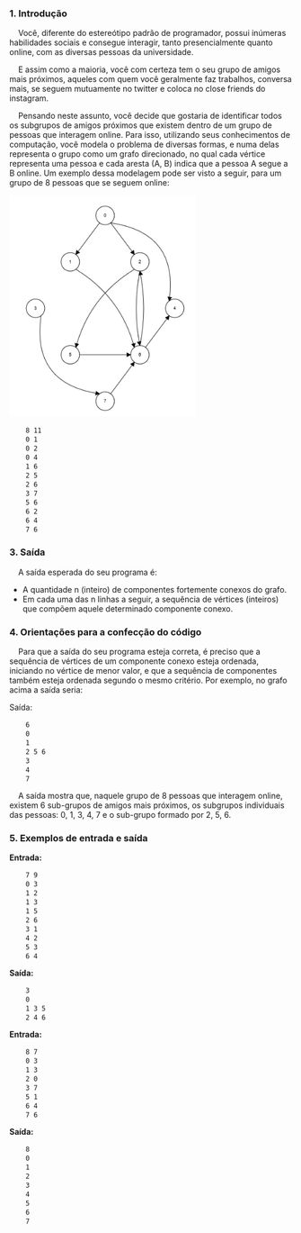 ### 1. Introdução
&nbsp;&nbsp;&nbsp;&nbsp;Você, diferente do estereótipo padrão de programador, possui inúmeras
habilidades sociais e consegue interagir, tanto presencialmente quanto online, com
as diversas pessoas da universidade.

&nbsp;&nbsp;&nbsp;&nbsp;E assim como a maioria, você com certeza
tem o seu grupo de amigos mais próximos, aqueles com quem você geralmente faz
trabalhos, conversa mais, se seguem mutuamente no twitter e coloca no close
friends do instagram.

&nbsp;&nbsp;&nbsp;&nbsp;Pensando neste assunto, você decide que gostaria de identificar todos os
subgrupos de amigos próximos que existem dentro de um grupo de pessoas que
interagem online. Para isso, utilizando seus conhecimentos de computação, você
modela o problema de diversas formas, e numa delas representa o grupo como um
grafo direcionado, no qual cada vértice representa uma pessoa e cada aresta (A, B)
indica que a pessoa A segue a B online. Um exemplo dessa modelagem pode ser
visto a seguir, para um grupo de 8 pessoas que se seguem online:

![alt-text](https://github.com/niicao/Grafos/blob/main/Trabalho%203/img1.png)



        8 11
        0 1
        0 2
        0 4
        1 6
        2 5
        2 6
        3 7
        5 6
        6 2
        6 4
        7 6

### 3. Saída

&nbsp;&nbsp;&nbsp;&nbsp;A saída esperada do seu programa é:
* A quantidade n (inteiro) de componentes fortemente conexos do grafo.
* Em cada uma das n linhas a seguir, a sequência de vértices (inteiros) que
compõem aquele determinado componente conexo.

### 4. Orientações para a confecção do código
&nbsp;&nbsp;&nbsp;&nbsp;Para que a saída do seu programa esteja correta, é preciso que a sequência
de vértices de um componente conexo esteja ordenada, iniciando no vértice de
menor valor, e que a sequência de componentes também esteja ordenada segundo
o mesmo critério. Por exemplo, no grafo acima a saída seria:

Saída:

        6
        0
        1
        2 5 6
        3
        4
        7

&nbsp;&nbsp;&nbsp;&nbsp;A saída mostra que, naquele grupo de 8 pessoas que interagem online,
existem 6 sub-grupos de amigos mais próximos, os subgrupos individuais das
pessoas: 0, 1, 3, 4, 7 e o sub-grupo formado por 2, 5, 6.

### 5. Exemplos de entrada e saída

__Entrada:__

        7 9
        0 3
        1 2
        1 3
        1 5
        2 6
        3 1
        4 2
        5 3
        6 4

__Saída:__

        3
        0
        1 3 5
        2 4 6 


__Entrada:__

        8 7
        0 3
        1 3
        2 0
        3 7
        5 1
        6 4
        7 6

__Saída:__

        8
        0
        1
        2
        3
        4
        5
        6
        7
